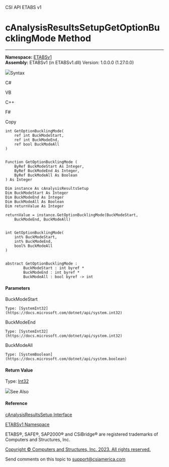 ﻿

CSI API ETABS v1

# cAnalysisResultsSetupGetOptionBucklingMode Method  
  
---  
  
**Namespace:** [ETABSv1](2780f1b8-2033-5289-2298-1cdb2a7508d9.htm)  
**Assembly:** ETABSv1 (in ETABSv1.dll) Version: 1.0.0.0 (1.27.0.0)

![](../icons/SectionExpanded.png)Syntax

C#

VB

C++

F#

Copy

    
    
    int GetOptionBucklingMode(
    	ref int BuckModeStart,
    	ref int BuckModeEnd,
    	ref bool BuckModeAll
    )
    
    
    Function GetOptionBucklingMode ( 
    	ByRef BuckModeStart As Integer,
    	ByRef BuckModeEnd As Integer,
    	ByRef BuckModeAll As Boolean
    ) As Integer
    
    Dim instance As cAnalysisResultsSetup
    Dim BuckModeStart As Integer
    Dim BuckModeEnd As Integer
    Dim BuckModeAll As Boolean
    Dim returnValue As Integer
    
    returnValue = instance.GetOptionBucklingMode(BuckModeStart, 
    	BuckModeEnd, BuckModeAll)
    
    
    int GetOptionBucklingMode(
    	int% BuckModeStart, 
    	int% BuckModeEnd, 
    	bool% BuckModeAll
    )
    
    
    abstract GetOptionBucklingMode : 
            BuckModeStart : int byref * 
            BuckModeEnd : int byref * 
            BuckModeAll : bool byref -> int 
    

#### Parameters

BuckModeStart

    Type: [SystemInt32](https://docs.microsoft.com/dotnet/api/system.int32)  

BuckModeEnd

    Type: [SystemInt32](https://docs.microsoft.com/dotnet/api/system.int32)  

BuckModeAll

    Type: [SystemBoolean](https://docs.microsoft.com/dotnet/api/system.boolean)  

#### Return Value

Type: [Int32](https://docs.microsoft.com/dotnet/api/system.int32)

![](../icons/SectionExpanded.png)See Also

#### Reference

[cAnalysisResultsSetup Interface](25527ed4-d035-9576-e3ec-a63103f2c352.htm)

[ETABSv1 Namespace](2780f1b8-2033-5289-2298-1cdb2a7508d9.htm)

ETABS®, SAFE®, SAP2000® and CSiBridge® are registered trademarks of Computers
and Structures, Inc.  

[Copyright © Computers and Structures, Inc. 2023. All rights
reserved.](http://www.csiamerica.com)

Send comments on this topic to
[support@csiamerica.com](mailto:support%40csiamerica.com?Subject=CSI%20API%20ETABS%20v1)

